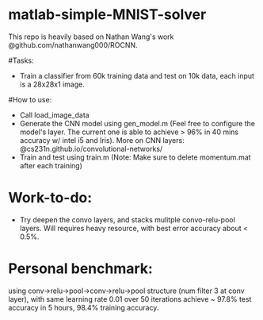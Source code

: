 # matlab-simple-MNIST-solver
This repo is heavily based on Nathan Wang's work @github.com/nathanwang000/ROCNN.

#Tasks:
- Train a classifier from 60k training data and test on 10k data, each input is a 28x28x1 image.

#How to use:
- Call load_image_data
- Generate the CNN model using gen_model.m
(Feel free to configure the model's layer. The current one is able to achieve > 96% in 40 mins accuracy w/ intel i5 and Iris).
More on CNN layers: @cs231n.github.io/convolutional-networks/
- Train and test using train.m
(Note: Make sure to delete momentum.mat after each training)

# Work-to-do:
- Try deepen the convo layers, and stacks mulitple convo-relu-pool layers. Will requires heavy resource, with best error accuracy about < 0.5%.

# Personal benchmark:
using conv->relu->pool->conv->relu->pool structure (num filter 3 at conv layer), with same learning rate 0.01 over 50 iterations achieve ~ 97.8% test accuracy in 5 hours, 98.4% training accuracy.
